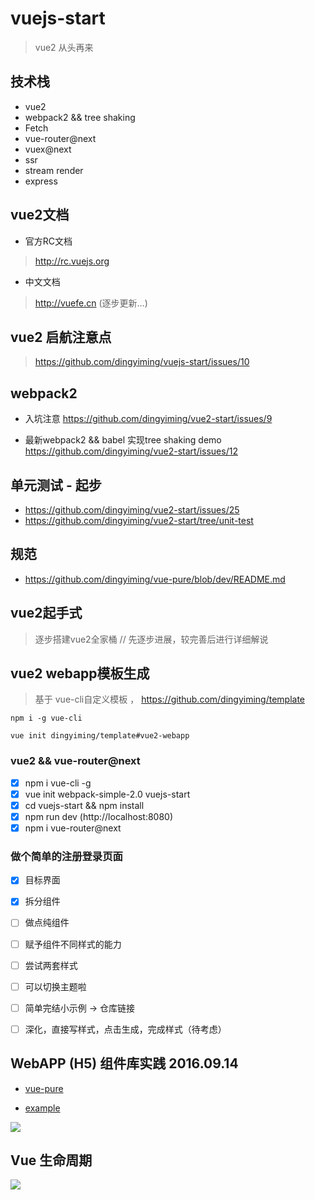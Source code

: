 # vuejs-start

> vue2 从头再来


## 技术栈

- vue2
- webpack2 && tree shaking
- Fetch
- vue-router@next
- vuex@next
- ssr
- stream render
- express

## vue2文档

- 官方RC文档

> http://rc.vuejs.org

- 中文文档

>  http://vuefe.cn (逐步更新...)

## vue2 启航注意点
 
> https://github.com/dingyiming/vuejs-start/issues/10

## webpack2

- 入坑注意 https://github.com/dingyiming/vue2-start/issues/9

- 最新webpack2 && babel 实现tree shaking demo  https://github.com/dingyiming/vue2-start/issues/12

## 单元测试 - 起步

- https://github.com/dingyiming/vue2-start/issues/25
- https://github.com/dingyiming/vue2-start/tree/unit-test


## 规范

- https://github.com/dingyiming/vue-pure/blob/dev/README.md

## vue2起手式

> 逐步搭建vue2全家桶 // 先逐步进展，较完善后进行详细解说

## vue2 webapp模板生成

> 基于 vue-cli自定义模板 ，
> https://github.com/dingyiming/template

```
npm i -g vue-cli

vue init dingyiming/template#vue2-webapp
```
 
### vue2 && vue-router@next
- [x] npm i vue-cli -g
- [x] vue init webpack-simple-2.0 vuejs-start
- [x] cd vuejs-start && npm install
- [x] npm run dev  (http://localhost:8080)
- [x] npm i vue-router@next

### 做个简单的注册登录页面

- [x] 目标界面
- [x] 拆分组件
- [ ] 做点纯组件
- [ ] 赋予组件不同样式的能力
- [ ] 尝试两套样式
- [ ] 可以切换主题啦
- [ ] 简单完结小示例 -> 仓库链接
- [ ] 深化，直接写样式，点击生成，完成样式（待考虑）


##  WebAPP (H5) 组件库实践 2016.09.14

- [vue-pure](https://github.com/dingyiming/vue-pure)

- [example](http://vue-pure.dingyiming.cn/#/)

![](https://cloud.githubusercontent.com/assets/12537013/18506111/f936fab2-7a9c-11e6-841b-09c5d3aaa1b6.png)


## Vue 生命周期

![](http://rc.vuejs.org/images/lifecycle.png)
